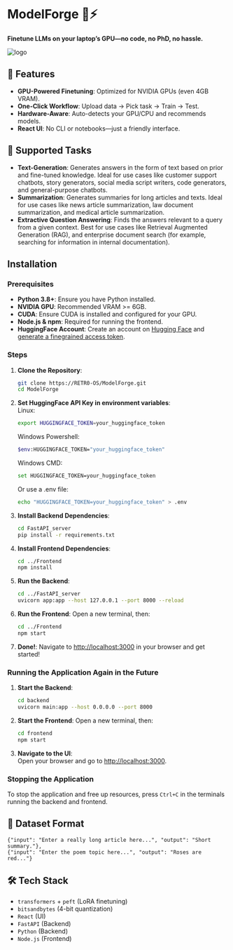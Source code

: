# ModelForge 🔧⚡

**Finetune LLMs on your laptop’s GPU—no code, no PhD, no hassle.**  

![logo](https://github.com/user-attachments/assets/12b3545d-0e8b-4460-9291-d0786c9cb0fa)


## 🚀 **Features**  
- **GPU-Powered Finetuning**: Optimized for NVIDIA GPUs (even 4GB VRAM).  
- **One-Click Workflow**: Upload data → Pick task → Train → Test.  
- **Hardware-Aware**: Auto-detects your GPU/CPU and recommends models.  
- **React UI**: No CLI or notebooks—just a friendly interface.  

## 📖 Supported Tasks
- **Text-Generation**: Generates answers in the form of text based on prior and fine-tuned knowledge. Ideal for use cases like customer support chatbots, story generators, social media script writers, code generators, and general-purpose chatbots.
- **Summarization**: Generates summaries for long articles and texts. Ideal for use cases like news article summarization, law document summarization, and medical article summarization.
- **Extractive Question Answering**: Finds the answers relevant to a query from a given context. Best for use cases like Retrieval Augmented Generation (RAG), and enterprise document search (for example, searching for information in internal documentation).

## Installation
### Prerequisites
- **Python 3.8+**: Ensure you have Python installed.
- **NVIDIA GPU**: Recommended VRAM >= 6GB.
- **CUDA**: Ensure CUDA is installed and configured for your GPU.
- **Node.js & npm**: Required for running the frontend.
- **HuggingFace Account**: Create an account on [Hugging Face](https://huggingface.co/) and [generate a finegrained access token](https://huggingface.co/settings/tokens).

### Steps
1. **Clone the Repository**:  
   ```bash
   git clone https://RETR0-OS/ModelForge.git
   cd ModelForge
   ```

2. **Set HuggingFace API Key in environment variables**:<br>
   Linux:
   ```bash
   export HUGGINGFACE_TOKEN=your_huggingface_token
   ```
   Windows Powershell:
   ```bash
   $env:HUGGINGFACE_TOKEN="your_huggingface_token"
   ```
   Windows CMD:
   ```bash
   set HUGGINGFACE_TOKEN=your_huggingface_token
   ```
   Or use a .env file:
    ```bash
    echo "HUGGINGFACE_TOKEN=your_huggingface_token" > .env
    ```

3. **Install Backend Dependencies**:
   ```bash
   cd FastAPI_server
   pip install -r requirements.txt
   ```

4. **Install Frontend Dependencies**:
   ```bash
   cd ../Frontend
   npm install
   ```

5. **Run the Backend**:
   ```bash
   cd ../FastAPI_server
   uvicorn app:app --host 127.0.0.1 --port 8000 --reload
   ```

6. **Run the Frontend**:
   Open a new terminal, then:
   ```bash
   cd ../Frontend
   npm start
   ```

7. **Done!**:
   Navigate to [http://localhost:3000](http://localhost:3000) in your browser and get started!

### **Running the Application Again in the Future**
1. **Start the Backend**:
   ```bash
   cd backend
   uvicorn main:app --host 0.0.0.0 --port 8000
   ```
2. **Start the Frontend**:
   Open a new terminal, then:
   ```bash
   cd frontend
   npm start
   ```
3. **Navigate to the UI**:  
   Open your browser and go to [http://localhost:3000](http://localhost:3000).

### **Stopping the Application**
To stop the application and free up resources, press `Ctrl+C` in the terminals running the backend and frontend.

## 📂 **Dataset Format**  
```jsonl
{"input": "Enter a really long article here...", "output": "Short summary."},
{"input": "Enter the poem topic here...", "output": "Roses are red..."}
```

## 🛠 **Tech Stack**  
- `transformers` + `peft` (LoRA finetuning)  
- `bitsandbytes` (4-bit quantization)  
- `React` (UI)   
- `FastAPI` (Backend)
- `Python` (Backend)
- `Node.js` (Frontend)